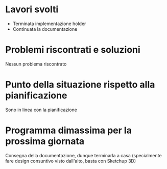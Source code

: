 # Lavori svolti

- Terminata implementazione holder
- Continuata la documentazione

# Problemi riscontrati e soluzioni

Nessun problema riscontrato

# Punto della situazione rispetto alla pianificazione

Sono in linea con la pianificazione

# Programma dimassima per la prossima giornata

Consegna della documentazione, dunque terminarla a casa (specialmente fare design consuntivo visto dall'alto, basta con Sketchup 3D)